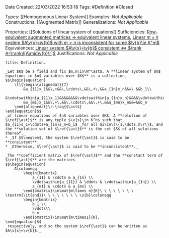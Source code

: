 <br />
<br />

Date Created: 22/03/2022 16:53:18
Tags: #Definition #Closed 

Types: [[Homogeneous Linear System]]
Examples: _Not Applicable_
Constructions: [[Augmented Matrix]]
Generalizations: _Not Applicable_

Properties: [[Solutions of linear system of equations]]
Sufficiencies: [Row-equivalent augmented matrices $\Rightarrow$ equivalent linear systems](Row-equivalent%20augmented%20matrices%20implies%20equivalent%20linear%20systems.md), [Linear $m\times n$ system $A\v{x}=\v{b}$ with $m>n$ is inconsistent for some $\v{b}\in K^m$](Linear%20system%20with%20more%20equations%20than%20unknowns%20is%20inconsistent%20for%20some%20constant%20terms.md)
Equivalences: [Linear system $A\v{x}=\v{b}$ consistent $\Leftrightarrow$ $\rank A=\rank\l[A\mid\v{b}\r]$](Linear%20system%20consistent%20iff%20rank%20is%20preserved%20when%20augmented%20with%20constant%20term.md)
Justifications: _Not Applicable_

``` ad-Definition
title: Definition.

_Let $K$ be a field and fix $m,n\in\N^\ast$. A **linear system of $m$ equations in $n$ variables over $K$** is a collection_
$$\begin{equation}
    \l\{\begin{alignedat}{7}
        &a_{11}x_1&&\,+&&\,\cdots\,&&\,+\,&&a_{1n}x_n&&=\ &&b_1\\
        &\vdotswithin{a_{11}x_1}&&&&&&&&\vdotswithin{a_{1n}x_n}&&&&\vdotswithin{b_1}\\
        &a_{m1}x_1&&\,+\,&&\,\cdots\,&&\,+\,&&a_{mn}x_n&&=&&b_m
    \end{alignedat}\r.\tag{$\ast$}
\end{equation}$$
_of linear equations of $n$ variables over $K$. A **solution of $\ref{\ast}$** is any tuple $\v{s}\in K^n$ such that_ $a_{i1}s_1+\cdots+a_{in}s_n=b_i$ _for all $i\in\l\{1,\dots,m\r\}$, and the **solution set of $\ref{\ast}$** is the set $S$ of all solutions thereof._
* _If $S\neq\em$, the system $\ref{\ast}$ is said to be **consistent**._
* _Otherwise, $\ref{\ast}$ is said to be **inconsistent**._

_The **coefficient matrix of $\ref{\ast}$** and the **constant term of $\ref{\ast}$** are the matrices_
$$\begin{equation}
    A\coloneqq
        \begin{bmatrix}
            a_{11} & \cdots & a_{1n} \\
            \vdotswithin{a_{11}} & \ddots & \vdotswithin{a_{1n}} \\
            a_{m1} & \cdots & a_{mn} \\
        \end{bmatrix}\in\mat{m\times n}{K}\ \ \ \ \ \ \ \ \textrm{\it{and}}\ \ \ \ \ \ \ \ \v{b}\coloneqq
        \begin{bmatrix}
            b_1 \\
            \vdots\\
            b_m
        \end{bmatrix}\in\mat{m\times1}{K},
\end{equation}$$
_respectively, and so the system $\ref{\ast}$ can be written as $A\v{x}=\v{b}$._

```

